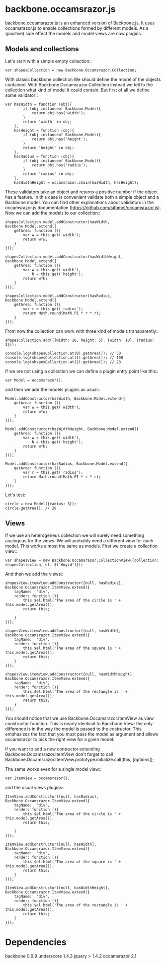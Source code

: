 backbone.occamsrazor.js
=======================

backbone.occamsrazor.js is an enhanced version of Backbone.js. It uses occamsrazor.js to enable collections formed by different models.
As a (positive) side effect the models and model views are now plugins.


Models and collections
----------------------
Let's start with a simple empty collection::

    var shapesCollection = new Backbone.Occamsrazor.Collection;

With classic backbone collection We should define the model of the objects contained.
With Backbone.Occamsrazor.Collection instead we tell to the collection what kind of model It could contain. But first of all we define some validator::

    var hasWidth = function (obj){
            if (obj instanceof Backbone.Model){
                return obj.has('width');
            }
            return 'width' in obj;
        },
        hasHeight = function (obj){
            if (obj instanceof Backbone.Model){
                return obj.has('height');
            }
            return 'height' in obj;
        },
        hasRadius = function (obj){
            if (obj instanceof Backbone.Model){
                return obj.has('radius');
            }
            return 'radius' in obj;
        },
        hasWidthHeight = occamsrazor.chain(hasWidth, hasHeight);

These validators take an object and returns a positive number if the object has a feature. 
In this case is convenient validate both a simple object and a Backbone model.
You can find other explanations about validators in the occamsrazor.js documentation (https://github.com/sithmel/occamsrazor.js).
Now we can add the models to our collection::

    shapesCollection.model.addConstructor(hasWidth, Backbone.Model.extend({
        getArea: function (){
            var w = this.get('width');
            return w*w;
        }
    }));

    shapesCollection.model.addConstructor(hasWidthHeight, Backbone.Model.extend({
        getArea: function (){
            var w = this.get('width'),
                h = this.get('height');
            return w*h;
        }
    }));

    shapesCollection.model.addConstructor(hasRadius, Backbone.Model.extend({
        getArea: function (){
            var r = this.get('radius');
            return Math.round(Math.PI * r * r);
        }
    }));

From now the collection can work with three kind of models transparently::

    shapesCollection.add([{width: 10, height: 5}, {width: 10}, {radius: 3}]);
    
    console.log(shapesCollection.at(0).getArea()); // 50
    console.log(shapesCollection.at(1).getArea()); // 100
    console.log(shapesCollection.at(2).getArea()); // 28
    
If we are not using a collection we can define a plugin entry point like this::

    var Model = occamsrazor();
    
and then we add the models plugins as usual::
    
    Model.addConstructor(hasWidth, Backbone.Model.extend({
        getArea: function (){
            var w = this.get('width');
            return w*w;
        }
    }));

    Model.addConstructor(hasWidthHeight, Backbone.Model.extend({
        getArea: function (){
            var w = this.get('width'),
                h = this.get('height');
            return w*h;
        }
    }));

    Model.addConstructor(hasRadius, Backbone.Model.extend({
        getArea: function (){
            var r = this.get('radius');
            return Math.round(Math.PI * r * r);
        }
    }));

Let's test::

    circle = new Model({radius: 3});
    circle.getArea(); // 28
    
Views
-----
If we use an heterogeneus collection we will surely need something analogous for the views.
We will probably need a different view for each model. This works almost the same as models. First we create a collection view::

    var shapesView = new Backbone.Occamsrazor.CollectionView({collection: shapesCollection, el: $('#myid')});

And then we add the views::

    shapesView.itemView.addConstructor([null, hasRadius], Backbone.Occamsrazor.ItemView.extend({
        tagName:  'div',
        render: function (){
            this.$el.html('The area of the circle is ' + this.model.getArea());
            return this;
            
        }
    }));

    shapesView.itemView.addConstructor([null, hasWidth], Backbone.Occamsrazor.ItemView.extend({
        tagName:  'div',
        render: function (){
            this.$el.html('The area of the square is ' + this.model.getArea());
            return this;
        }
    }));

    shapesView.itemView.addConstructor([null, hasWidthHeight], Backbone.Occamsrazor.ItemView.extend({
        tagName:  'div',
        render: function (){
            this.$el.html('The area of the rectangle is ' + this.model.getArea());
            return this;
        }
    }));

You should notice that we use Backbone.Occamsrazor.ItemView as view constructor function. This is nearly identical to Backbone.View: the only difference is in the way the model is passed to the costructor.
This emphasizes the fact that you must pass the model as argument and allows occamsrazor to pick the right view for a given model.

If you want to add a new contructor extending Backbone.Occamsrazor.ItemView don't forget to call Backbone.Occamsrazor.ItemView.prototype.initialize.call(this, [options]);

The same works even for a single model view::

    var Itemview = occamsrazor();
    
and the usual views plugins::

    ItemView.addConstructor([null, hasRadius], Backbone.Occamsrazor.ItemView.extend({
        tagName:  'div',
        render: function (){
            this.$el.html('The area of the circle is ' + this.model.getArea());
            return this;
            
        }
    }));

    ItemView.addConstructor([null, hasWidth], Backbone.Occamsrazor.ItemView.extend({
        tagName:  'div',
        render: function (){
            this.$el.html('The area of the square is ' + this.model.getArea());
            return this;
        }
    }));

    ItemView.addConstructor([null, hasWidthHeight], Backbone.Occamsrazor.ItemView.extend({
        tagName:  'div',
        render: function (){
            this.$el.html('The area of the rectangle is ' + this.model.getArea());
            return this;
        }
    }));
    
    
    
Dependencies
============
backbone 0.9.9
underscore 1.4.3
jquery > 1.4.2
occamsrazor 2.1


